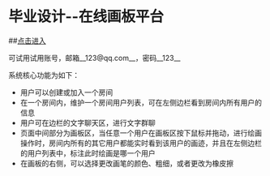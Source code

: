 # 毕业设计--在线画板平台
##[点击进入](http://23.83.225.240:8080/)

可试用试用账号，邮箱__123@qq.com__，密码__123__

系统核心功能为如下：
* 用户可以创建或加入一个房间
* 在一个房间内，维护一个房间用户列表，可在左侧边栏看到房间内所有用户的信息
* 用户可在边栏的文字聊天区，进行文字群聊
* 页面中间部分为画板区，当任意一个用户在画板区按下鼠标并拖动，进行绘画操作时，房间内所有的其它用户都能实时看到该用户的画迹，并且在左侧边栏的用户列表中，标注此时绘画是哪一个用户
* 在画板的右侧，可以选择更改画笔的颜色、粗细，或者更改为橡皮擦
